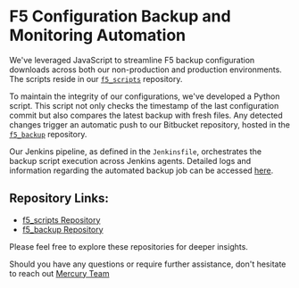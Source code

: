 # F5 Configuration Backup and Monitoring Automation

We've leveraged JavaScript to streamline F5 backup configuration downloads across both our non-production and production environments. The scripts reside in our [`f5_scripts`](https://stash.mgmt.local/projects/MERC/repos/f5_scripts/browse) repository.

To maintain the integrity of our configurations, we've developed a Python script. This script not only checks the timestamp of the last configuration commit but also compares the latest backup with fresh files. Any detected changes trigger an automatic push to our Bitbucket repository, hosted in the [`f5_backup`](https://stash.mgmt.local/projects/MERC/repos/f5_backup/browse?at=refs%2Fheads%2Fmaster) repository.

Our Jenkins pipeline, as defined in the `Jenkinsfile`, orchestrates the backup script execution across Jenkins agents. Detailed logs and information regarding the automated backup job can be accessed [here](https://jenkins.dev.tools.mdgapp.net/job/Mercury-Devops/job/f5_automation/job/master/20/).

## Repository Links:
- [f5_scripts Repository](https://stash.mgmt.local/projects/MERC/repos/f5_scripts/browse)
- [f5_backup Repository](https://stash.mgmt.local/projects/MERC/repos/f5_backup/browse?at=refs%2Fheads%2Fmaster)

Please feel free to explore these repositories for deeper insights.

Should you have any questions or require further assistance, don't hesitate to reach out [Mercury Team](MD-MercuryTeam@ihsmarkit.com)


